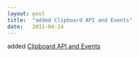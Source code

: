 ```yaml
---
layout: post
title:  "added Clipboard API and Events"
date:   2011-04-14
---
```


added <a href="http://www.w3.org/TR/clipboard-apis">Clipboard API and Events</a>